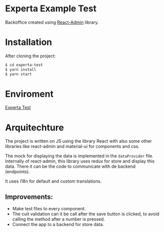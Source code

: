 # Experta Example Test

Backoffice created using [React-Admin](https://marmelab.com/react-admin/) library.

# Installation
After cloning the project:
```sh
$ cd experta-test
$ yarn install
$ yarn start
```

# Enviroment
[Experta Test](https://thirsty-shaw-3ee261.netlify.app/)

# Arquitechture
The project is written on JS using the library React with also some other libraries like react-admin and material-ui for components and css.

The mock for displaying the data is implemented in the ```dataProvider``` file. Internally of react-admin, this library uses redux for store and display this data. There it can be  the code to communicate with de backend (endpoints).

It uses i18n for default and custom translations.

## Improvements:
- Make test files to every component.
- The cuit validation can it be call after the save button is clicked, to avoid calling the method after a number is pressed.
- Connect the app to a backend for store data.

